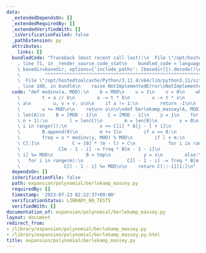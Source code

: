 ```yaml
---
data:
  _extendedDependsOn: []
  _extendedRequiredBy: []
  _extendedVerifiedWith: []
  _isVerificationFailed: false
  _pathExtension: py
  attributes:
    links: []
  bundledCode: "Traceback (most recent call last):\n  File \"/opt/hostedtoolcache/Python/3.11.4/x64/lib/python3.11/site-packages/onlinejudge_verify/documentation/build.py\"\
    , line 71, in _render_source_code_stat\n    bundled_code = language.bundle(stat.path,\
    \ basedir=basedir, options={'include_paths': [basedir]}).decode()\n          \
    \         ^^^^^^^^^^^^^^^^^^^^^^^^^^^^^^^^^^^^^^^^^^^^^^^^^^^^^^^^^^^^^^^^^^^^^^^^^^^^^^^^^\n\
    \  File \"/opt/hostedtoolcache/Python/3.11.4/x64/lib/python3.11/site-packages/onlinejudge_verify/languages/python.py\"\
    , line 108, in bundle\n    raise NotImplementedError\nNotImplementedError\n"
  code: "def modinv(a, MOD):\n    b = MOD\n    u = 1\n    v = 0\n    while b > 0:\n\
    \        t = a // b\n        a -= t * b\n        u -= t * v\n        a, b = b,\
    \ a\n        u, v = v, u\n\n    if a != 1:\n        return -1\n\n    if u != 0:\n\
    \        u += MOD\n\n    return u\n\n\ndef berlekamp_massey(A, MOD):\n    n =\
    \ len(A)\n    B = [MOD - 1]\n    C = [MOD - 1]\n    y = 1\n    for j in range(1,\
    \ n + 1):\n        l = len(C)\n        m = len(B)\n        x = 0\n        for\
    \ i in range(l):\n            x += C[i] * A[j - l + i]\n            x %= MOD\n\
    \        B.append(0)\n        m += 1\n        if x == 0:\n            continue\n\
    \        freq = x * modinv(y, MOD) % MOD\n        if l < m:\n            tmp =\
    \ C[:]\n            C = [0] * (m - l) + C\n            for i in range(m):\n  \
    \              C[m - 1 - i] -= freq * B[m - 1 - i]\n                C[m - 1 -\
    \ i] %= MOD\n            B = tmp\n            y = x\n        else:\n         \
    \   for i in range(m):\n                C[l - 1 - i] -= freq * B[m - 1 - i]\n\
    \                C[l - 1 - i] %= MOD\n\n    return C[::-1][1:]\n"
  dependsOn: []
  isVerificationFile: false
  path: expansion/polynomial/berlekamp_massey.py
  requiredBy: []
  timestamp: '2023-07-23 02:22:37+09:00'
  verificationStatus: LIBRARY_NO_TESTS
  verifiedWith: []
documentation_of: expansion/polynomial/berlekamp_massey.py
layout: document
redirect_from:
- /library/expansion/polynomial/berlekamp_massey.py
- /library/expansion/polynomial/berlekamp_massey.py.html
title: expansion/polynomial/berlekamp_massey.py
---
```

